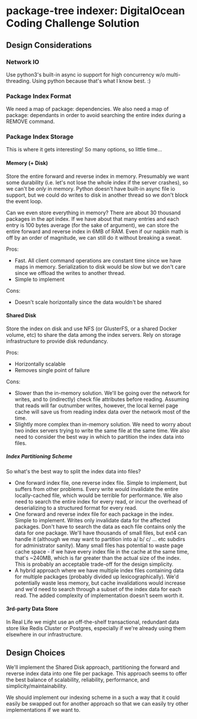 # package-tree indexer: DigitalOcean Coding Challenge Solution

## Design Considerations

### Network IO

Use python3's built-in async io support for high concurrency w/o
multi-threading. Using python because that's what I know best. :)

### Package Index Format

We need a map of package: dependencies. We also need a map of package:
dependants in order to avoid searching the entire index during a REMOVE
command.

### Package Index Storage

This is where it gets interesting! So many options, so little time...

#### Memory (+ Disk)

Store the entire forward and reverse index in memory. Presumably we want
some durability (i.e. let's not lose the whole index if the server
crashes), so we can't be *only* in memory. Python doesn't have built-in
async file io support, but we could do writes to disk in another thread
so we don't block the event loop.

Can we even store everything in memory? There are about 30 thousand
packages in the apt index. If we have about that many entries and each
entry is 100 bytes average (for the sake of argument), we can store the
entire forward and reverse index in 6MB of RAM. Even if our napkin math
is off by an order of magnitude, we can still do it without breaking a
sweat.

Pros:

- Fast. All client command operations are constant time since we
  have maps in memory. Serialization to disk would be slow but we don't
  care since we offload the writes to another thread.
- Simple to implement

Cons:

- Doesn't scale horizontally since the data wouldn't be shared

#### Shared Disk

Store the index on disk and use NFS (or GlusterFS, or a shared Docker
volume, etc) to share the data among the index servers. Rely on storage
infrastructure to provide disk redundancy.

Pros:

- Horizontally scalable
- Removes single point of failure

Cons:

- Slower than the in-memory solution. We'll be going over the network
  for writes, and to (indirectly) check file attributes before reading.
  Assuming that reads will far outnumber writes, however, the local
  kernel page cache will save us from reading index data over the
  network most of the time.
- Slightly more complex than in-memory solution. We need to worry about
  two index servers trying to write the same file at the same time. We
  also need to consider the best way in which to partition the index
  data into files.

##### Index Partitioning Scheme

So what's the best way to split the index data into files?

- One forward index file, one reverse index file. Simple to implement,
  but suffers from other problems. Every write would invalidate the
  entire locally-cached file, which would be terrible for performance. We
  also need to search the entire index for every read, or incur the
  overhead of deserializing to a structured format for every read.
- One forward and reverse index file for each package in the index.
  Simple to implement. Writes only invalidate data for the affected
  packages. Don't have to search the data as each file contains only the
  data for one package. We'll have thousands of small files, but ext4
  can handle it (although we may want to partition into a/ b/ c/ ... etc
  subdirs for administrator sanity). Many small files has potential to
  waste page cache space - if we have every index file in the cache at
  the same time, that's ~240MB, which is far greater than the actual
  size of the index. This is probably an acceptable trade-off for the
  design simplicity.
- A hybrid approach where we have multiple index files containing data
  for multiple packages (probably divided up lexicographically). We'd
  potentially waste less memory, but cache invalidations would increase
  and we'd need to search through a subset of the index data for each
  read. The added complexity of implementation doesn't seem worth it.

#### 3rd-party Data Store

In Real Life we might use an off-the-shelf transactional, redundant
data store like Redis Cluster or Postgres, especially if we're already
using them elsewhere in our infrastructure.

## Design Choices

We'll implement the Shared Disk approach, partitioning the forward and
reverse index data into one file per package. This approach seems to offer
the best balance of scalability, reliability, performance, and
simplicity/maintainability.

We should implement our indexing scheme in a such a way that it could
easily be swapped out for another approach so that we can easily try
other implementations if we want to.
